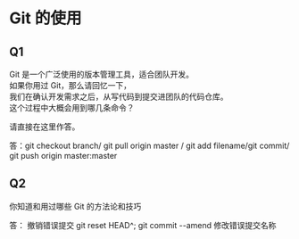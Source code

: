 # Git 的使用

## Q1

Git 是一个广泛使用的版本管理工具，适合团队开发。  
如果你用过 Git，那么请回忆一下，  
我们在确认开发需求之后，从写代码到提交进团队的代码仓库。  
这个过程中大概会用到哪几条命令？

请直接在这里作答。

答：git checkout branch/ git pull origin master / git add filename/git commit/ git push origin master:master

## Q2

你知道和用过哪些 Git 的方法论和技巧

答：
撤销错误提交 git reset HEAD^; git commit --amend  修改错误提交名称
